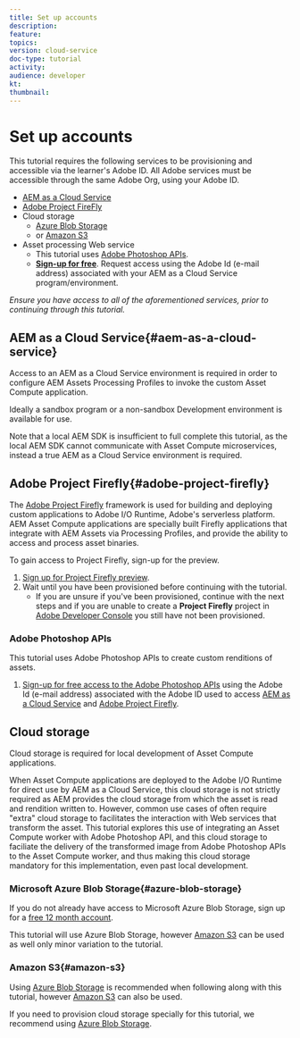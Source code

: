 ```yaml
---
title: Set up accounts
description: 
feature: 
topics: 
version: cloud-service
doc-type: tutorial
activity: 
audience: developer
kt: 
thumbnail: 
---
```


# Set up accounts

This tutorial requires the following services to be provisioning and accessible via the learner's Adobe ID. All Adobe services must be accessible through the same Adobe Org, using your Adobe ID.

+ [AEM as a Cloud Service](#aem-as-a-cloud-service)
+ [Adobe Project FireFly](#adobe-project-firefly) 
+ Cloud storage
    + [Azure Blob Storage](https://azure.microsoft.com/en-us/services/storage/blobs/)
    + or [Amazon S3](https://aws.amazon.com/s3/?did=ft_card&trk=ft_card)
+ Asset processing Web service
    + This tutorial uses [Adobe Photoshop APIs](https://www.adobe.io/apis/creativecloud/photo-imaging-api.html).
    + __[Sign-up for free](https://photoshop.adobelanding.com/api-signup/)__. Request access using the Adobe Id (e-mail address) associated with your AEM as a Cloud Service program/environment.

_Ensure you have access to all of the aforementioned services, prior to continuing through this tutorial._

## AEM as a Cloud Service{#aem-as-a-cloud-service}

Access to an AEM as a Cloud Service environment is required in order to configure AEM Assets Processing Profiles to invoke the custom Asset Compute application. 

Ideally a sandbox program or a non-sandbox Development environment is available for use.

Note that a local AEM SDK is insufficient to full complete this tutorial, as the local AEM SDK cannot communicate with Asset Compute microservices, instead a true AEM as a Cloud Service environment is required.

## Adobe Project Firefly{#adobe-project-firefly}

The [Adobe Project Firefly](https://www.adobe.io/apis/experienceplatform/project-firefly.html) framework is used for building and deploying custom applications to Adobe I/O Runtime, Adobe's serverless platform. AEM Asset Compute applications are specially built Firefly applications that integrate with AEM Assets via Processing Profiles, and provide the ability to access and process asset binaries.

To gain access to Project Firefly, sign-up for the preview.

1. [Sign up for Project Firefly preview](https://adobeio.typeform.com/to/obqgRm). 
1. Wait until you have been provisioned before continuing with the tutorial.
    + If you are unsure if you've been provisioned, continue with the next steps and if you are unable to create a __Project Firefly__ project in [Adobe Developer Console](https://console.adobe.io) you still have not been provisioned.

### Adobe Photoshop APIs

This tutorial uses Adobe Photoshop APIs to create custom renditions of assets. 

1. [Sign-up for free access to the Adobe Photoshop APIs](https://photoshop.adobelanding.com/api-signup/) using the Adobe Id (e-mail address) associated with the Adobe ID used to access [AEM as a Cloud Service](#aem-as-a-cloud-service) and [Adobe Project Firefly](#adobe-project-firefly).

## Cloud storage

Cloud storage is required for local development of Asset Compute applications. 

When Asset Compute applications are deployed to the Adobe I/O Runtime for direct use by AEM as a Cloud Service, this cloud storage is not strictly required as AEM provides the cloud storage from which the asset is read and rendition written to. However, common use cases of often require "extra" cloud storage to facilitates the interaction with Web services that transform the asset. This tutorial explores this use of integrating an Asset Compute worker with Adobe Photoshop API, and this cloud storage to faciliate the delivery of the transformed image from Adobe Photoshop APIs to the Asset Compute worker, and thus making this cloud storage mandatory for this implementation, even past local development.

### Microsoft Azure Blob Storage{#azure-blob-storage}

If you do not already have access to Microsoft Azure Blob Storage, sign up for a [free 12 month account](https://azure.microsoft.com/en-us/free/).

This tutorial will use Azure Blob Storage, however [Amazon S3](#amazon-s3) can be used as well only minor variation to the tutorial.

### Amazon S3{#amazon-s3} 

Using [Azure Blob Storage](#azure-blob-storage) is recommended when following along with this tutorial, however [Amazon S3](https://aws.amazon.com/s3/?did=ft_card&trk=ft_card) can also be used. 

If you need to provision cloud storage specially for this tutorial, we recommend using [Azure Blob Storage](#azure-blob-storage).

